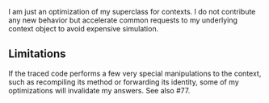 I am just an optimization of my superclass for contexts. I do not contribute any new behavior but accelerate common requests to my underlying context object to avoid expensive simulation.

## Limitations

If the traced code performs a few very special manipulations to the context, such as recompiling its method or forwarding its identity, some of my optimizations will invalidate my answers. See also #77.